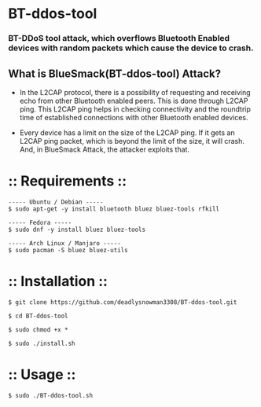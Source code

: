 # BT-ddos-tool
    
### BT-DDoS tool attack, which overflows Bluetooth Enabled devices with random packets which cause the device to crash.


## What is BlueSmack(BT-ddos-tool) Attack?

- In the L2CAP protocol, there is a possibility of requesting and receiving echo from other Bluetooth enabled peers. This is done through L2CAP ping. This L2CAP ping helps in checking connectivity and the roundtrip time of established connections with other Bluetooth enabled devices.

- Every device has a limit on the size of the L2CAP ping. If it gets an L2CAP ping packet, which is beyond the limit of the size, it will crash. And, in BlueSmack Attack, the attacker exploits that.

 
# :: Requirements ::

```
----- Ubuntu / Debian -----
$ sudo apt-get -y install bluetooth bluez bluez-tools rfkill

----- Fedora -----
$ sudo dnf -y install bluez bluez-tools

----- Arch Linux / Manjaro -----
$ sudo pacman -S bluez bluez-utils
```

# :: Installation ::

```
$ git clone https://github.com/deadlysnowman3308/BT-ddos-tool.git

$ cd BT-ddos-tool

$ sudo chmod +x *

$ sudo ./install.sh

```

# :: Usage ::

```
$ sudo ./BT-ddos-tool.sh
```
